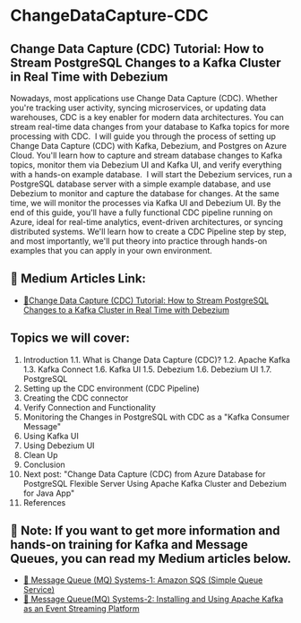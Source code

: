# ChangeDataCapture-CDC
## Change Data Capture (CDC) Tutorial: How to Stream PostgreSQL Changes to a Kafka Cluster in Real Time with Debezium

Nowadays, most applications use Change Data Capture (CDC). Whether you're tracking user activity, syncing microservices, or updating data warehouses, CDC is a key enabler for modern data architectures. You can stream real-time data changes from your database to Kafka topics for more processing with CDC. 
I will guide you through the process of setting up Change Data Capture (CDC) with Kafka, Debezium, and Postgres on Azure Cloud. You'll learn how to capture and stream database changes to Kafka topics, monitor them via Debezium UI and Kafka UI, and verify everything with a hands-on example database. 
I will start the Debezium services, run a PostgreSQL database server with a simple example database, and use Debezium to monitor and capture the database for changes. At the same time, we will monitor the processes via Kafka UI and Debezium UI. By the end of this guide, you'll have a fully functional CDC pipeline running on Azure, ideal for real-time analytics, event-driven architectures, or syncing distributed systems.
We'll learn how to create a CDC Pipeline step by step, and most importantly, we'll put theory into practice through hands-on examples that you can apply in your own environment.

## 📗 Medium Articles Link:
- [📝Change Data Capture (CDC) Tutorial: How to Stream PostgreSQL Changes to a Kafka Cluster in Real Time with Debezium]()


## Topics we will cover:
1. Introduction
1.1. What is Change Data Capture (CDC)?
1.2. Apache Kafka
1.3. Kafka Connect
1.6. Kafka UI
1.5. Debezium
1.6. Debezium UI
1.7. PostgreSQL
2. Setting up the CDC environment (CDC Pipeline)
3. Creating the CDC connector
4. Verify Connection and Functionality
5. Monitoring the Changes in PostgreSQL with CDC as a "Kafka Consumer Message"
6. Using Kafka UI
7. Using Debezium UI
8. Clean Up
9. Conclusion
10. Next post: "Change Data Capture (CDC) from Azure Database for PostgreSQL Flexible Server Using Apache Kafka Cluster and Debezium for Java App"
11. References

## 📗 Note: If you want to get more information and hands-on training for Kafka and Message Queues, you can read my Medium articles below. 
- [📝 Message Queue (MQ) Systems-1: Amazon SQS (Simple Queue Service)](https://cmakkaya.medium.com/message-queue-mq-systems-1-amazon-sqs-simple-queue-service-42fb5962cf3d)
- [📝 Message Queue(MQ) Systems-2: Installing and Using Apache Kafka as an Event Streaming Platform](https://cmakkaya.medium.com/message-queue-mq-systems-2-installing-and-using-apache-kafka-as-an-event-streaming-platform-fad3e99ded85)




